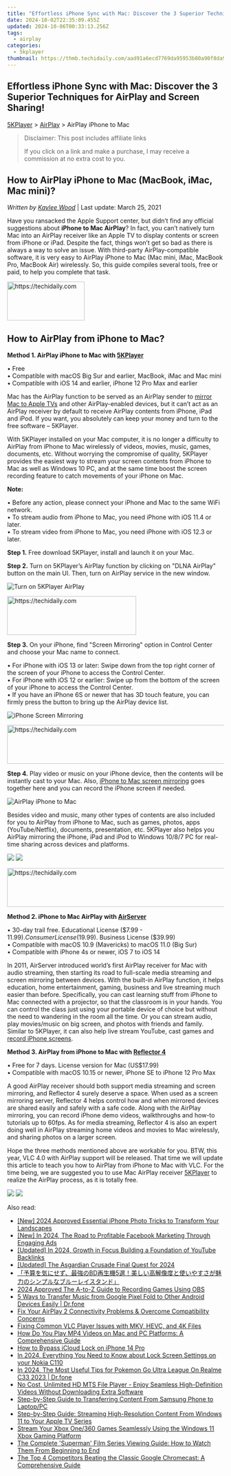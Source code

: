 ```yaml
---
title: "Effortless iPhone Sync with Mac: Discover the 3 Superior Techniques for AirPlay and Screen Sharing!"
date: 2024-10-02T22:35:09.455Z
updated: 2024-10-06T00:33:13.256Z
tags:
  - airplay
categories:
  - 5kplayer
thumbnail: https://thmb.techidaily.com/aad91a6ecd7769da95953b80a90f8da974d1c7ad664fe779b0bcf99c2c1168c7.jpg
---
```


## Effortless iPhone Sync with Mac: Discover the 3 Superior Techniques for AirPlay and Screen Sharing!

[5KPlayer](https://tools.techidaily.com/5kplayer/products/) \> [AirPlay](https://tools.techidaily.com/5kplayer/airplay/) \> AirPlay iPhone to Mac

>  Disclaimer: This post includes affiliate links
>
>  If you click on a link and make a purchase, I may receive a commission at no extra cost to you.
>

## How to AirPlay iPhone to Mac (MacBook, iMac, Mac mini)?

 _Written by [Kaylee Wood](https://www.quora.com/profile/Amanda-Hu-21)_ | Last update: March 25, 2021

Have you ransacked the Apple Support center, but didn’t find any official suggestions about **iPhone to Mac AirPlay**? In fact, you can’t natively turn Mac into an AirPlay receiver like an Apple TV to display contents or screen from iPhone or iPad. Despite the fact, things won’t get so bad as there is always a way to solve an issue. With third-party AirPlay-compatible software, it is very easy to AirPlay iPhone to Mac (Mac mini, iMac, MacBook Pro, MacBook Air) wirelessly. So, this guide compiles several tools, free or paid, to help you complete that task.

<!-- affiliate ads begin -->
<a href="https://25home.pxf.io/c/5597632/2148639/16836" target="_top" id="2148639">
  <img src="//a.impactradius-go.com/display-ad/16836-2148639" border="0" alt="https://techidaily.com" width="180" height="90"/>
</a>
<img height="0" width="0" src="https://25home.pxf.io/i/5597632/2148639/16836" style="position:absolute;visibility:hidden;" border="0" />
<!-- affiliate ads end -->

## How to AirPlay from iPhone to Mac?

**Method 1\. AirPlay iPhone to Mac with [5KPlayer](https://tools.techidaily.com/5kplayer/airplay/)**

• Free  
 • Compatible with macOS Big Sur and earlier, MacBook, iMac and Mac mini  
 • Compatible with iOS 14 and earlier, iPhone 12 Pro Max and earlier

Mac has the AirPlay function to be served as an AirPlay sender to [mirror Mac to Apple TVs](https://tools.techidaily.com/5kplayer/airplay/) and other AirPlay-enabled devices, but it can’t act as an AirPlay receiver by default to receive AirPlay contents from iPhone, iPad and iPod. If you want, you absolutely can keep your money and turn to the free software – 5KPlayer.

With 5KPlayer installed on your Mac computer, it is no longer a difficulty to AirPlay from iPhone to Mac wirelessly of videos, movies, music, games, documents, etc. Without worrying the compromise of quality, 5KPlayer provides the easiest way to stream your screen contents from iPhone to Mac as well as Windows 10 PC, and at the same time boost the screen recording feature to catch movements of your iPhone on Mac.

**Note:**

• Before any action, please connect your iPhone and Mac to the same WiFi network.  
 • To stream audio from iPhone to Mac, you need iPhone with iOS 11.4 or later.  
 • To stream video from iPhone to Mac, you need iPhone with iOS 12.3 or later.

**Step 1.** Free download 5KPlayer, install and launch it on your Mac.

**Step 2.** Turn on 5KPlayer’s AirPlay function by clicking on "DLNA AirPlay" button on the main UI. Then, turn on AirPlay service in the new window.

![Turn on 5KPlayer AirPlay](https://www.5kplayer.com/airplay/img/turn-on-airplay-5kplayer.jpg)

<!-- affiliate ads begin -->
<a href="https://aligracehair.sjv.io/c/5597632/1934288/19272" target="_top" id="1934288">
  <img src="//a.impactradius-go.com/display-ad/19272-1934288" border="0" alt="https://techidaily.com" width="300" height="90"/>
</a>
<img height="0" width="0" src="https://aligracehair.sjv.io/i/5597632/1934288/19272" style="position:absolute;visibility:hidden;" border="0" />
<!-- affiliate ads end -->

**Step 3.** On your iPhone, find "Screen Mirroring" option in Control Center and choose your Mac name to connect.

• For iPhone with iOS 13 or later: Swipe down from the top right corner of the screen of your iPhone to access the Control Center.  
 • For iPhone with iOS 12 or earlier: Swipe up from the bottom of the screen of your iPhone to access the Control Center.  
 • If you have an iPhone 6S or newer that has 3D touch feature, you can firmly press the button to bring up the AirPlay device list.

![iPhone Screen Mirroring](https://www.5kplayer.com/airplay/img/iphone-screen-mirroring.jpg) 

<!-- affiliate ads begin -->
<a href="https://imp.i357552.net/c/5597632/1001446/11832" target="_top" id="1001446">
  <img src="//a.impactradius-go.com/display-ad/11832-1001446" border="0" alt="https://techidaily.com" width="728" height="90"/>
</a>
<img height="0" width="0" src="https://imp.i357552.net/i/5597632/1001446/11832" style="position:absolute;visibility:hidden;" border="0" />
<!-- affiliate ads end -->

**Step 4.** Play video or music on your iPhone device, then the contents will be instantly cast to your Mac. Also, [iPhone to Mac screen mirroring](https://tools.techidaily.com/5kplayer/airplay/) goes together here and you can record the iPhone screen if needed.

![AirPlay iPhone to Mac](https://www.5kplayer.com/airplay/img/seo-ipad-iphone-mac-pc.png) 

Besides video and music, many other types of contents are also included for you to AirPlay from iPhone to Mac, such as games, photos, apps (YouTube/Netflix), documents, presentation, etc. 5KPlayer also helps you AirPlay mirroring the iPhone, iPad and iPod to Windows 10/8/7 PC for real-time sharing across devices and platforms.

[![](https://www.5kplayer.com/airplay/../button/freedownwhitewin.png)](https://tools.techidaily.com/5kplayer/products/) [![](https://www.5kplayer.com/airplay/../button/freedownbackmac.png)](https://tools.techidaily.com/5kplayer/products/) 

<!-- affiliate ads begin -->
<a href="https://appsumo.8odi.net/c/5597632/2144278/7443" target="_top" id="2144278">
  <img src="//a.impactradius-go.com/display-ad/7443-2144278" border="0" alt="https://techidaily.com" width="728" height="90"/>
</a>
<img height="0" width="0" src="https://appsumo.8odi.net/i/5597632/2144278/7443" style="position:absolute;visibility:hidden;" border="0" />
<!-- affiliate ads end -->

**Method 2\. iPhone to Mac AirPlay with [AirServer](https://www.airserver.com/)**

• 30-day trail free. Educational License ($7.99 - $11.99). Consumer License ($19.99). Business License ($39.99)  
 • Compatible with macOS 10.9 (Mavericks) to macOS 11.0 (Big Sur)  
 • Compatible with iPhone 4s or newer, iOS 7 to iOS 14

In 2011, AirServer introduced world’s first AirPlay receiver for Mac with audio streaming, then starting its road to full-scale media streaming and screen mirroring between devices. With the built-in AirPlay function, it helps education, home entertainment, gaming, business and live streaming much easier than before. Specifically, you can cast learning stuff from iPhone to Mac connected with a projector, so that the classroom is in your hands. You can control the class just using your portable device of choice but without the need to wandering in the room all the time. Or you can stream audio, play movies/music on big screen, and photos with friends and family. Similar to 5KPlayer, it can also help live stream YouTube, cast games and [record iPhone screens](https://tools.techidaily.com/5kplayer/airplay/).

**Method 3\. AirPlay from iPhone to Mac with [Reflector 4](https://www.airsquirrels.com/reflector)**

• Free for 7 days. License version for Mac (US$17.99)  
 • Compatible with macOS 10.15 or newer, iPhone SE to iPhone 12 Pro Max

A good AirPlay receiver should both support media streaming and screen mirroring, and Reflector 4 surely deserve a space. When used as a screen mirroring server, Reflector 4 helps control how and when mirrored devices are shared easily and safely with a safe code. Along with the AirPlay mirroring, you can record iPhone demo videos, walkthroughs and how-to tutorials up to 60fps. As for media streaming, Reflector 4 is also an expert doing well in AirPlay streaming home videos and movies to Mac wirelessly, and sharing photos on a larger screen. 

Hope the three methods mentioned above are workable for you. BTW, this year, VLC 4.0 with AirPlay support will be released. That time we will update this article to teach you how to AirPlay from iPhone to Mac with VLC. For the time being, we are suggested you to use Mac AirPlay receiver [5KPlayer](https://tools.techidaily.com/5kplayer/products/) to realize the AirPlay process, as it is totally free.

[![](https://www.5kplayer.com/airplay/../button/freedownwhitewin.png)](https://tools.techidaily.com/5kplayer/products/) [![](https://www.5kplayer.com/airplay/../button/freedownbackmac.png)](https://tools.techidaily.com/5kplayer/products/)

<ins class="adsbygoogle"
     style="display:block"
     data-ad-format="autorelaxed"
     data-ad-client="ca-pub-7571918770474297"
     data-ad-slot="1223367746"></ins>

<ins class="adsbygoogle"
     style="display:block"
     data-ad-client="ca-pub-7571918770474297"
     data-ad-slot="8358498916"
     data-ad-format="auto"
     data-full-width-responsive="true"></ins>

<span class="atpl-alsoreadstyle">Also read:</span>
<div><ul>
<li><a href="https://fox-info.techidaily.com/new-2024-approved-essential-iphone-photo-tricks-to-transform-your-landscapes/"><u>[New] 2024 Approved Essential iPhone Photo Tricks to Transform Your Landscapes</u></a></li>
<li><a href="https://facebook-video-recording.techidaily.com/new-in-2024-the-road-to-profitable-facebook-marketing-through-engaging-ads/"><u>[New] In 2024, The Road to Profitable Facebook Marketing Through Engaging Ads</u></a></li>
<li><a href="https://eaxpv-info.techidaily.com/updated-in-2024-growth-in-focus-building-a-foundation-of-youtube-backlinks/"><u>[Updated] In 2024, Growth in Focus Building a Foundation of YouTube Backlinks</u></a></li>
<li><a href="https://screen-recording.techidaily.com/updated-the-asgardian-crusade-final-quest-for-2024/"><u>[Updated] The Asgardian Crusade Final Quest for 2024</u></a></li>
<li><a href="https://media-tips.techidaily.com/1727404285908-bd5/"><u>「予算を気にせず、最強のBD再生機5選！美しい高解像度と使いやすさが魅力のシンプルなブルーレイスタンド」</u></a></li>
<li><a href="https://visual-screen-recording.techidaily.com/2024-approved-the-a-to-z-guide-to-recording-games-using-obs/"><u>2024 Approved The A-to-Z Guide to Recording Games Using OBS</u></a></li>
<li><a href="https://blog-min.techidaily.com/5-ways-to-transfer-music-from-google-pixel-fold-to-other-android-devices-easily-drfone-by-drfone-transfer-from-android-transfer-from-android/"><u>5 Ways to Transfer Music from Google Pixel Fold to Other Android Devices Easily | Dr.fone</u></a></li>
<li><a href="https://media-tips.techidaily.com/fix-your-airplay-2-connectivity-problems-and-overcome-compatibility-concerns/"><u>Fix Your AirPlay 2 Connectivity Problems & Overcome Compatibility Concerns</u></a></li>
<li><a href="https://media-tips.techidaily.com/fixing-common-vlc-player-issues-with-mkv-hevc-and-4k-files/"><u>Fixing Common VLC Player Issues with MKV, HEVC, and 4K Files</u></a></li>
<li><a href="https://media-tips.techidaily.com/how-do-you-play-mp4-videos-on-mac-and-pc-platforms-a-comprehensive-guide/"><u>How Do You Play MP4 Videos on Mac and PC Platforms: A Comprehensive Guide</u></a></li>
<li><a href="https://activate-lock.techidaily.com/how-to-bypass-icloud-lock-on-iphone-14-pro-by-drfone-ios/"><u>How to Bypass iCloud Lock on iPhone 14 Pro</u></a></li>
<li><a href="https://easy-unlock-android.techidaily.com/in-2024-everything-you-need-to-know-about-lock-screen-settings-on-your-nokia-c110-by-drfone-android/"><u>In 2024, Everything You Need to Know about Lock Screen Settings on your Nokia C110</u></a></li>
<li><a href="https://pokemon-go-android.techidaily.com/in-2024-the-most-useful-tips-for-pokemon-go-ultra-league-on-realme-c33-2023-drfone-by-drfone-virtual-android/"><u>In 2024, The Most Useful Tips for Pokemon Go Ultra League On Realme C33 2023 | Dr.fone</u></a></li>
<li><a href="https://media-tips.techidaily.com/no-cost-unlimited-hd-mts-file-player-enjoy-seamless-high-definition-videos-without-downloading-extra-software/"><u>No Cost, Unlimited HD MTS File Player - Enjoy Seamless High-Definition Videos Without Downloading Extra Software</u></a></li>
<li><a href="https://media-tips.techidaily.com/step-by-step-guide-to-transferring-content-from-samsung-phone-to-laptoppc/"><u>Step-by-Step Guide to Transferring Content From Samsung Phone to Laptop/PC</u></a></li>
<li><a href="https://media-tips.techidaily.com/step-by-step-guide-streaming-high-resolution-content-from-windows-11-to-your-apple-tv-series/"><u>Step-by-Step Guide: Streaming High-Resolution Content From Windows 11 to Your Apple TV Series</u></a></li>
<li><a href="https://media-tips.techidaily.com/stream-your-xbox-one360-games-seamlessly-using-the-windows-11-xbox-gaming-platform/"><u>Stream Your Xbox One/360 Games Seamlessly Using the Windows 11 Xbox Gaming Platform</u></a></li>
<li><a href="https://technical-tips.techidaily.com/the-complete-superman-film-series-viewing-guide-how-to-watch-them-from-beginning-to-end/"><u>The Complete 'Superman' Film Series Viewing Guide: How to Watch Them From Beginning to End</u></a></li>
<li><a href="https://media-tips.techidaily.com/the-top-4-competitors-beating-the-classic-google-chromecast-a-comprehensive-guide/"><u>The Top 4 Competitors Beating the Classic Google Chromecast: A Comprehensive Guide</u></a></li>
</ul></div>

